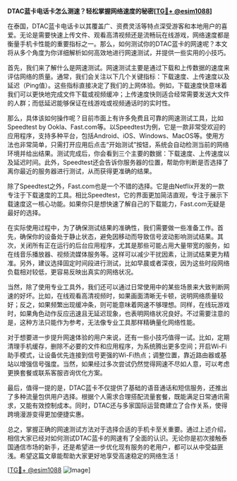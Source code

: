 **DTAC蓝卡电话卡怎么测速？轻松掌握网络速度的秘密[[TG💪+ @esim1088](https://t.me/s/esim1088)]**

在泰国，DTAC蓝卡电话卡以其覆盖广、资费灵活等特点深受游客和本地用户的喜爱。无论是需要快速上传文件、观看高清视频还是流畅玩在线游戏，网络速度都是衡量手机卡性能的重要指标之一。那么，如何测试你的DTAC蓝卡的网速呢？本文将从多个角度为你详细解析如何高效地进行网速测试，并提供一些实用的小技巧。

首先，我们来了解什么是网速测试。网速测试主要是通过下载和上传数据的速度来评估网络的质量。通常，我们会关注以下几个关键指标：下载速度、上传速度以及延迟（Ping值）。这些指标直接决定了我们的上网体验。例如，下载速度快意味着我们可以更快地完成文件下载或视频缓冲；上传速度快则适合经常需要发送大文件的人群；而低延迟能够保证在线游戏或视频通话时的实时性。

那么，具体该如何操作呢？目前市面上有许多免费且可靠的网速测试工具，比如Speedtest by Ookla、Fast.com等。以Speedtest为例，它是一款非常受欢迎的应用程序，支持多种平台，包括Android、iOS、Windows、MacOS等。使用方法也非常简单，只需打开应用后点击“开始测试”按钮，系统会自动检测当前的网络环境并给出结果。测试完成后，你会看到三个主要的数据：下载速度、上传速度以及延迟时间。此外，Speedtest还会告诉你服务器的位置，帮助你判断是否选择了离你最近的服务器进行测试，从而获得更准确的结果。

除了Speedtest之外，Fast.com也是一个不错的选择。它是由Netflix开发的一款专注于下载速度的工具。相比Speedtest，它的界面更加简洁直观，专注于展示下载速度这一核心功能。如果你只是想快速了解自己的下载能力，Fast.com无疑是最好的选择。

在实际使用过程中，为了确保测试结果的准确性，我们需要做一些准备工作。首先，确保你的设备处于静止状态，避免因移动而导致信号波动影响测试结果。其次，关闭所有正在运行的后台应用程序，尤其是那些可能占用大量带宽的服务，如在线音乐播放器、视频流媒体服务等。这样可以减少干扰因素，让测试结果更为精准。另外，建议选择固定时间段进行测试，比如早晨或者深夜，因为这些时段网络负载相对较低，更容易反映出真实的网络状况。

当然，除了使用专业工具外，我们还可以通过日常使用中的某些场景来大致判断网速的好坏。比如，在线观看高清视频时，如果画面清晰无卡顿，说明网络质量较好；反之，如果频繁出现缓冲条，则可能意味着网速不够理想。同样，在线玩游戏时，如果角色动作反应迅速且无延迟现象，也表明网络状况良好。不过需要注意的是，这种方法只能作为参考，无法像专业工具那样精确量化网络性能。

对于想要进一步提升网速体验的用户来说，还有一些小技巧值得一试。比如，定期清理手机缓存，删除不必要的文件和应用程序，为系统腾出更多空间；开启Wi-Fi助手模式，让设备优先连接到信号更强的Wi-Fi热点；调整位置，靠近路由器或基站以增强信号强度。当然，如果经过多次尝试仍然觉得网速不尽如人意，可以考虑更换套餐或联系客服咨询优化方案。

最后，值得一提的是，DTAC蓝卡不仅提供了基础的语音通话和短信服务，还推出了多种流量包供用户选择。根据个人需求合理搭配流量套餐，既能满足日常通讯需求，又能有效控制成本。同时，DTAC还与多家国际运营商建立了合作关系，使得跨境漫游变得更加便捷实惠。

总之，掌握正确的网速测试方法对于选择合适的手机卡至关重要。通过上述介绍，相信大家已经对如何测试DTAC蓝卡的网速有了全面的认识。无论你是初次接触泰国通信市场的新手，还是希望进一步优化现有服务的老用户，都可以从中受益匪浅。希望这篇文章能帮助大家更好地享受高速稳定的网络生活！ 

[[TG💪+ @esim1088](https://t.me/s/esim1088) ![Image](https://i.postimg.cc/4NQfJmqS/Snipaste-2025-05-13-00-14-12.png)]